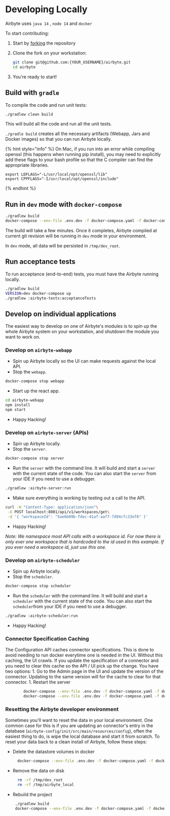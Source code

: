 # Developing Locally

Airbyte uses `java 14` , `node 14` and `docker`

To start contributing:

1. Start by [forking](https://docs.github.com/en/github/getting-started-with-github/fork-a-repo) the repository
2. Clone the fork on your workstation:

   ```bash
   git clone git@github.com:{YOUR_USERNAME}/airbyte.git
   cd airbyte
   ```

3. You're ready to start!

## Build with `gradle`

To compile the code and run unit tests:

```bash
./gradlew clean build
```

This will build all the code and run all the unit tests.

`./gradle build` creates all the necessary artifacts \(Webapp, Jars and Docker images\) so that you can run Airbyte locally.

{% hint style="info" %}
On Mac, if you run into an error while compiling openssl (this happens when running pip install), you may need to explicitly add these flags to your bash profile so that the C compiler can find the appropriate libraries.

```
export LDFLAGS="-L/usr/local/opt/openssl/lib"
export CPPFLAGS="-I/usr/local/opt/openssl/include"
```
{% endhint %}

## Run in `dev` mode with `docker-compose`

```bash
./gradlew build
docker-compose --env-file .env.dev -f docker-compose.yaml -f docker-compose.dev.yaml up
```

The build will take a few minutes. Once it completes, Airbyte compiled at current git revision will be running in `dev` mode in your environment.

In `dev` mode, all data will be persisted in `/tmp/dev_root`.

## Run acceptance tests

To run acceptance \(end-to-end\) tests, you must have the Airbyte running locally.

```bash
./gradlew build
VERSION=dev docker-compose up
./gradlew :airbyte-tests:acceptanceTests
```

## Develop on individual applications

The easiest way to develop on one of Airbyte's modules is to spin up the whole Airbyte system on your workstation, and shutdown the module you want to work on.

### Develop on `airbyte-webapp`

* Spin up Airbyte locally so the UI can make requests against the local API.
* Stop the `webapp`.

```bash
docker-compose stop webapp
```

* Start up the react app.

```bash
cd airbyte-webapp
npm install
npm start
```

* Happy Hacking!

### Develop on `airbyte-server` \(APIs\)

* Spin up Airbyte locally.
* Stop the `server`.

```bash
docker-compose stop server
```

* Run the `server` with the command line. It will build and start a `server` with the current state of the code. You can also start the `server` from your IDE if you need to use a debugger.

```bash
./gradlew :airbyte-server:run
```

* Make sure everything is working by testing out a call to the API.

```bash
curl -H "Content-Type: application/json"\
 -X POST localhost:8001/api/v1/workspaces/get\
 -d '{ "workspaceId": "5ae6b09b-fdec-41af-aaf7-7d94cfc33ef6" }'
```

* Happy Hacking!

_Note: We namespace most API calls with a workspace id. For now there is only ever one workspace that is hardcoded to the id used in this example. If you ever need a workspace id, just use this one._

### Develop on `airbyte-scheduler`

* Spin up Airbyte locally.
* Stop the `scheduler`.

```bash
docker-compose stop scheduler
```

* Run the `scheduler` with the command line. It will build and start a `scheduler` with the current state of the code. You can also start the `scheduler`from your IDE if you need to use a debugger.

```bash
./gradlew :airbyte-scheduler:run
```

* Happy Hacking!

### Connector Specification Caching

The Configuration API caches connector specifications. This is done to avoid needing to run docker everytime one is needed in the UI. Without this caching, the UI crawls. If you update the specification of a connector and you need to clear this cache so the API / UI pick up the change. You have two options: 1. Go to the Admin page in the UI and update the version of the connector. Updating to the same version will for the cache to clear for that connector. 1. Restart the server

```bash
        docker-compose --env-file .env.dev -f docker-compose.yaml -f docker-compose.dev.yaml down -v
        docker-compose --env-file .env.dev -f docker-compose.yaml -f docker-compose.dev.yaml up
```

### Resetting the Airbyte developer environment

Sometimes you'll want to reset the data in your local environment. One common case for this is if you are updating an connector's entry in the database \(`airbyte-config/init/src/main/resources/config`\), often the easiest thing to do, is wipe the local database and start it from scratch. To reset your data back to a clean install of Airbyte, follow these steps:

* Delete the datastore volumes in docker

  ```bash
    docker-compose --env-file .env.dev -f docker-compose.yaml -f docker-compose.dev.yaml down -v
  ```

* Remove the data on disk

  ```bash
    rm -rf /tmp/dev_root
    rm -rf /tmp/airbyte_local
  ```

* Rebuild the project

  ```bash
   ./gradlew build
   docker-compose --env-file .env.dev -f docker-compose.yaml -f docker-compose.dev.yaml up -V
  ```

